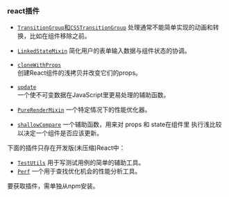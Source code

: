 ### react插件

* [`TransitionGroup`和`CSSTransitionGroup`](http://www.react-cn.com/addons/animation.html)
  处理通常不能简单实现的动画和转换，比如在组件移除之前。
* [`LinkedStateMixin`](http://www.react-cn.com/addons/two-way-binding-helpers.html)
  简化用户的表单输入数据与组件状态的协调。
* [`cloneWithProps`](http://www.react-cn.com/addons/clone-with-props.html)  
  创建React组件的浅拷贝并改变它们的props。

* [`update`](http://www.react-cn.com/addons/update.html)  
  一个使不可变数据在JavaScript里更易处理的辅助函数。

* [`PureRenderMixin`](http://www.react-cn.com/addons/pure-render-mixin.html)
  一个特定情况下的性能优化器。
* [`shallowCompare`](http://www.react-cn.com/addons/shallow-compare.html)
  一个辅助函数，用来对 props 和 state在组件里 执行浅比较 以决定一个组件是否应该更新。

下面的插件只存在开发版\(未压缩\)React中：

* [`TestUtils`](http://www.react-cn.com/addons/test-utils.html)
  用于写测试用例的简单的辅助工具。
* [`Perf`](http://www.react-cn.com/addons/perf.html)
  一个用于查找优化机会的性能分析工具。

要获取插件，需单独从npm安装。

